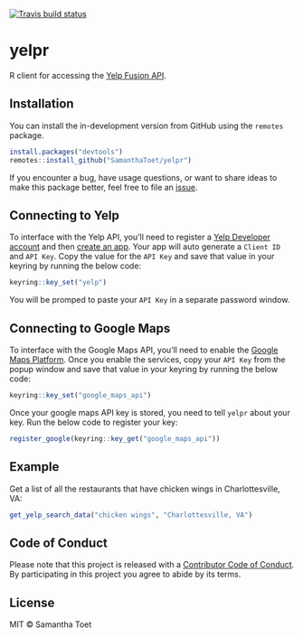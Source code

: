 
<!-- README.md is generated from README.Rmd. Please edit that file -->

[![Travis build
status](https://travis-ci.org/SamanthaToet/yelpr.svg?branch=master)](https://travis-ci.org/SamanthaToet/yelpr)

# yelpr

R client for accessing the [Yelp Fusion
API](https://www.yelp.com/developers/documentation/v3).

## Installation

You can install the in-development version from GitHub using the
`remotes` package.

``` r
install.packages("devtools")
remotes::install_github("SamanthaToet/yelpr")
```

If you encounter a bug, have usage questions, or want to share ideas to
make this package better, feel free to file an
[issue](https://github.com/SamanthaToet/yelpr/issues).

## Connecting to Yelp

To interface with the Yelp API, you’ll need to register a [Yelp
Developer account](https://www.yelp.com/developers) and then [create an
app](https://www.yelp.com/developers/v3/manage_app). Your app will auto
generate a `Client ID` and `API Key`. Copy the value for the `API Key`
and save that value in your keyring by running the below code:

``` r
keyring::key_set("yelp")
```

You will be promped to paste your `API Key` in a separate password
window.

## Connecting to Google Maps

To interface with the Google Maps API, you’ll need to enable the [Google
Maps Platform](https://cloud.google.com/maps-platform/). Once you enable
the services, copy your `API Key` from the popup window and save that
value in your keyring by running the below code:

``` r
keyring::key_set("google_maps_api")
```

Once your google maps API key is stored, you need to tell `yelpr` about
your key. Run the below code to register your key:

``` r
register_google(keyring::key_get("google_maps_api"))
```

## Example

Get a list of all the restaurants that have chicken wings in
Charlottesville, VA:

``` r
get_yelp_search_data("chicken wings", "Charlottesville, VA")
```

## Code of Conduct

Please note that this project is released with a [Contributor Code of
Conduct](https://github.com/SamanthaToet/yelpr/blob/master/CODE_OF_CONDUCT.md).
By participating in this project you agree to abide by its terms.

## License

MIT © Samantha Toet
